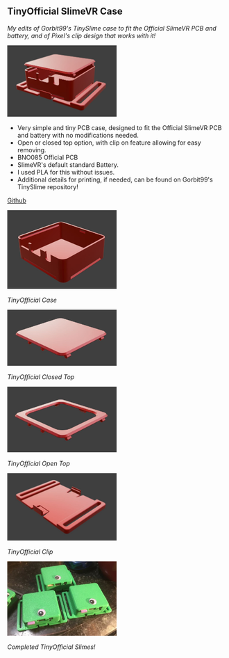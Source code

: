 ## TinyOfficial SlimeVR Case
*My edits of Gorbit99's TinySlime case to fit the Official SlimeVR PCB and battery, and of Pixel's clip design that works with it!*

<img class="caseImage"
     src="assets/img/TinyOfficial.JPG" width="50%" height="50%"
     alt="Case">

* Very simple and tiny PCB case, designed to fit the Official SlimeVR PCB and battery with no modifications needed.
* Open or closed top option, with clip on feature allowing for easy removing.
* BNO085 Official PCB
* SlimeVR's default standard Battery.
* I used PLA for this without issues.
* Additional details for printing, if needed, can be found on Gorbit99's TinySlime repository!

[Github](https://github.com/gorbit99/tiny-slime/)

<img class="caseImage"
     src="assets/img/TinyOfficial Case.JPG" width="50%" height="50%"
     alt="Case">

*TinyOfficial Case*

<img class="caseImage"
     src="assets/img/TinyOfficial Closed Top.JPG" width="50%" height="50%"
     alt="Case">

*TinyOfficial Closed Top*

<img class="caseImage"
     src="assets/img/TinyOfficial Open Top.JPG" width="50%" height="50%"
     alt="Case">

*TinyOfficial Open Top*

<img class="caseImage"
     src="assets/img/TinyOfficial Clip.JPG" width="50%" height="50%"
     alt="Case">

*TinyOfficial Clip*

<img class="caseImage"
     src="assets/img/Slimes.JPG" width="50%" height="50%"
     alt="Case">

*Completed TinyOfficial Slimes!*
